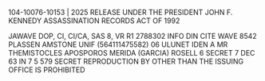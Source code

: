 104-10076-10153 | 2025 RELEASE UNDER THE PRESIDENT JOHN F. KENNEDY ASSASSINATION RECORDS ACT OF 1992

JAWAVE
DOP, CI, CI/CA, SAS 8, VR
R1 2788302
INFO DIN CITE WAVE 8542
PLASSEN AMSTONE
UNIF (564111475582)
06
ULUNET
IDEN A MR THEMISTOCLES APOSPOROS
MERIDA (GARCIA) ROSELL 6
SECRET
7 DEC 63 IN 7 5 579
SECRET
REPRODUCTION BY OTHER THAN THE ISSUING OFFICE IS PROHIBITED
